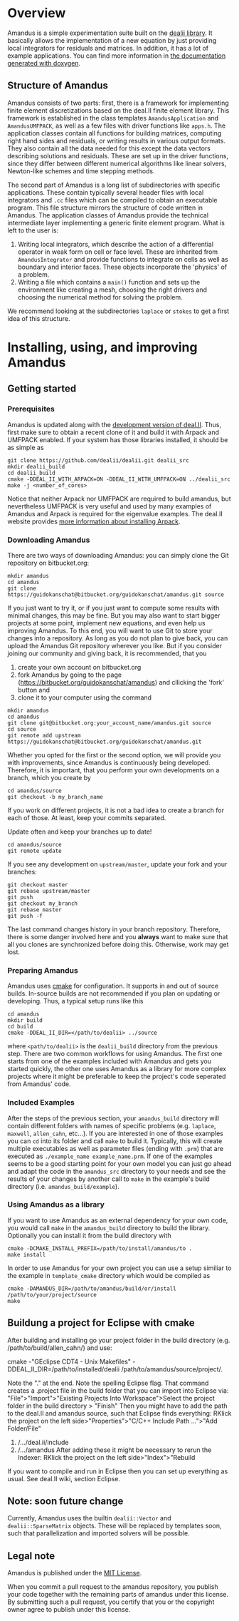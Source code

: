 # Overview

Amandus is a simple experimentation suite built on the [dealii
library](http://www.dealii.org). It basically allows the
implementation of a new equation by just providing local integrators
for residuals and matrices. In addition, it has a lot of example
applications. You can find more information in [the documentation generated
with doxygen](http://www.mathsim.eu/~gkanscha/amandus/).

## Structure of Amandus

Amandus consists of two parts: first, there is a framework for implementing
finite element discretizations based on the deal.II finite element library.
This framework is established in the class templates `AmandusApplication` and
`AmandusUMFPACK`, as well as a few files with driver functions like `apps.h`.
The application classes contain all functions for building matrices, computing
right hand sides and residuals, or writing results in various output formats.
They also contain all the data needed for this except the data vectors describing
solutions and residuals. These are set up in the driver functions, since they differ
between different numerical algorithms like linear solvers, Newton-like schemes
and time stepping methods.

The second part of Amandus is a long list of subdirectories with specific applications.
These contain typically several header files with local integrators and
`.cc` files which can be compiled to obtain an executable program. This file
structure mirrors the structure of code written in Amandus. The application
classes of Amandus provide the technical intermediate layer implementing a generic
finite element program. What is left to the user is:

1. Writing local integrators, which describe the action of a differential operator
   in weak form on cell or face level. These are inherited from `AmandusIntegrator`
   and provide functions to integrate on cells as well as boundary and interior faces.
   These objects incorporate the 'physics' of a problem.
2. Writing a file which contains a `main()` function and sets up the environment
   like creating a mesh, choosing the right drivers and choosing the numerical
   method for solving the problem.

We recommend looking at the subdirectories `laplace` or `stokes` to get a first idea
of this structure.

# Installing, using, and improving Amandus

## Getting started

### Prerequisites

Amandus is updated along with the [development version of
deal.II](https://github.com/dealii/dealii). Thus, first make sure to obtain
a recent clone of it and build it with Arpack and UMFPACK enabled. If your
system has those libraries installed, it should be as simple as
```
git clone https://github.com/dealii/dealii.git dealii_src
mkdir dealii_build
cd dealii_build
cmake -DDEAL_II_WITH_ARPACK=ON -DDEAL_II_WITH_UMFPACK=ON ../dealii_src
make -j <number_of_cores>
```
Notice that neither Arpack nor UMFPACK are required to build amandus, but
nevertheless UMFPACK is very useful and used by many examples of Amandus and
Arpack is required for the eigenvalue examples. The deal.II website provides
[more information about installing
Arpack](https://dealii.org/developer/external-libs/arpack.html).

### Downloading Amandus

There are two ways of downloading Amandus: you can simply clone the Git repository on bitbucket.org:
```
mkdir amandus
cd amandus
git clone https://guidokanschat@bitbucket.org/guidokanschat/amandus.git source
```

If you just want to try it, or if you just want to compute some
results with minimal changes, this may be fine. But you may also want
to start bigger projects at some point, implement new equations, and
even help us improving Amandus. To this end, you will want to use Git
to store your changes into a repository. As long as you do not plan to
give back, you can upload the Amandus Git repository wherever you
like. But if you consider joining our community and giving back, it is
recommended, that you

1. create your own account on bitbucket.org
2. fork Amandus by going to the page (https://bitbucket.org/guidokanschat/amandus) and cllicking the 'fork' button and
3. clone it to your computer using the command
```
mkdir amandus
cd amandus
git clone git@bitbucket.org:your_account_name/amandus.git source
cd source
git remote add upstream https://guidokanschat@bitbucket.org/guidokanschat/amandus.git
```

Whether you opted for the first or the second option, we will provide
you with improvements, since Amandus is continuously being
developed. Therefore, it is important, that you perform your own
developments on a branch, which you create by
```
cd amandus/source
git checkout -b my_branch_name
```
If you work on different projects, it is not a bad idea to create a
branch for each of those. At least, keep your commits separated.

Update often and keep your branches up to date!
```
cd amandus/source
git remote update
```
If you see any development on `upstream/master`, update your fork
and your branches:
```
git checkout master
git rebase upstream/master
git push
git checkout my_branch
git rebase master
git push -f
```
The last command changes history in your branch repository. Therefore,
there is some danger involved here and you **always** want to make
sure that all you clones are synchronized before doing
this. Otherwise, work may get lost.

###  Preparing Amandus

Amandus uses [cmake](http://www.cmake.org/) for configuration. It supports
in and out of source builds. In-source builds are not recommended if you
plan on updating or developing. Thus, a typical setup runs like this
```
cd amandus
mkdir build
cd build
cmake -DDEAL_II_DIR=</path/to/dealii> ../source
```
where `<path/to/dealii>` is the `dealii_build` directory from the previous
step. There are two common workflows for using Amandus. The first one starts
from one of the examples included with Amandus and gets you started quickly,
the other one uses Amandus as a library for more complex projects where it
might be preferable to keep the project's code seperated from Amandus' code.

### Included Examples

After the steps of the previous section, your `amandus_build` directory will
contain different folders with names of specific problems (e.g. `laplace`,
`maxwell`, `allen_cahn`, etc...). If you are interested in one of those
examples you can `cd` into its folder and call `make` to build it.
Typically, this will create multiple executables as well as parameter files
(ending with `.prm`) that are executed as `./example_name example_name.prm`.
If one of the examples seems to be a good starting point for your own model
you can just go ahead and adapt the code in the `amandus_src` directory to
your needs and see the results of your changes by another call to `make` in
the example's build directory (i.e. `amandus_build/example`).


### Using Amandus as a library

If you want to use Amandus as an external dependency for your own code, you
would call `make` in the `amandus_build` directory to build the library.
Optionally you can install it from the build directory with
```
cmake -DCMAKE_INSTALL_PREFIX=/path/to/install/amandus/to .
make install
```

In order to use Amandus for your own project you can use a setup similiar to
the example in `template_cmake` directory which would be compiled as
```
cmake -DAMANDUS_DIR=/path/to/amandus/build/or/install /path/to/your/project/source
make
```

## Buildung a project for Eclipse with cmake
After building and installing go your project folder in the build directory (e.g. /path/to/build/allen_cahn/) and use:

cmake -"GEclipse CDT4 - Unix Makefiles" -DDEAL_II_DIR=/path/to/installed/dealii /path/to/amandus/source/project/. 

Note the "." at the end. Note the spelling Eclipse flag. 
That command creates a .project file in the build folder that you can import into Eclipse via: 
"File">"Import">"Existing Projects Into Workspace">Select the project folder in the build directory > "Finish"
Then you might have to add the path to the deal.II and amandus source, such that Eclipse finds everything:
RKlick the project on the left side>"Properties">"C/C++ Include Path ...">"Add Folder/File"
1) /.../deal.ii/include
2) /.../amandus
After adding these it might be necessary to rerun the Indexer:
RKlick the project on the left side>"Index">"Rebuild

If you want to compile and run in Eclipse then you can set up everything as usual. See deal.II wiki, section Eclipse.



## Note: soon future change

Currently, Amandus uses the builtin `dealii::Vector` and
`dealii::SparseMatrix` objects. These will be replaced by templates
soon, such that parallelization and imported solvers will be possible.

## Legal note

Amandus is published under the [MIT License](./LICENSE.md).

When you commit a pull request to the amandus repository, you publish
your code together with the remaining parts of amandus under this
license. By submitting such a pull request, you certify that you or
the copyright owner agree to publish under this license.

